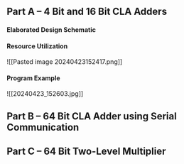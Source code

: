 ## Part A – 4 Bit and 16 Bit CLA Adders
#### Elaborated Design Schematic

#### Resource Utilization
![[Pasted image 20240423152417.png]]
#### Program Example 
![[20240423_152603.jpg]]

## Part B – 64 Bit CLA Adder using Serial Communication


## Part C – 64 Bit Two-Level Multiplier
